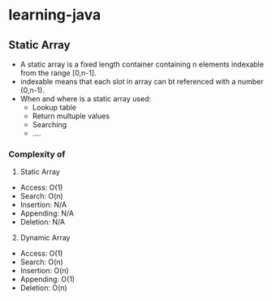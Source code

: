 # learning-java
## Static Array 

- A static array is a fixed length container containing n elements indexable from the range [0,n-1].
- indexable means that each slot in array can bt referenced with a number (0,n-1).
- When and where is a static array used:
    - Lookup table
    - Return multuple values
    - Searching
    - ....

### Complexity of
1. Static Array
- Access: O(1)
- Search: O(n)
- Insertion: N/A
- Appending: N/A 
- Deletion: N/A

2. Dynamic Array
- Access: O(1)
- Search: O(n)
- Insertion: O(n)
- Appending: O(1)
- Deletion: O(n)
